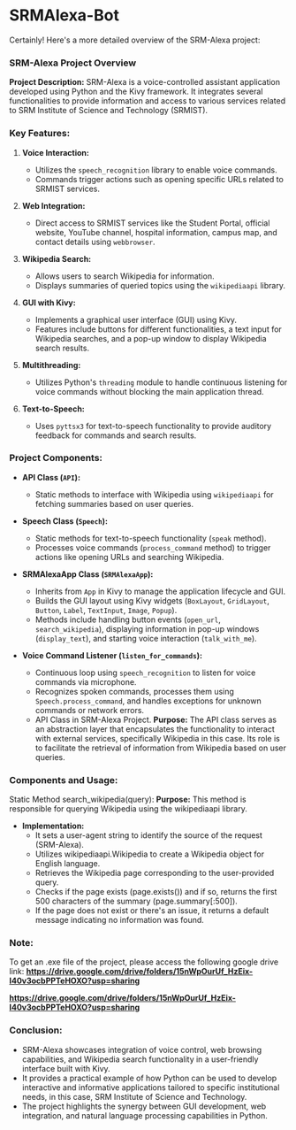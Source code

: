 # SRMAlexa-Bot
Certainly! Here's a more detailed overview of the SRM-Alexa project:

### SRM-Alexa Project Overview

**Project Description:**
SRM-Alexa is a voice-controlled assistant application developed using Python and the Kivy framework. It integrates several functionalities to provide information and access to various services related to SRM Institute of Science and Technology (SRMIST).

### Key Features:
1. **Voice Interaction:**
    - Utilizes the `speech_recognition` library to enable voice commands.
    - Commands trigger actions such as opening specific URLs related to SRMIST services.

2. **Web Integration:**
   - Direct access to SRMIST services like the Student Portal, official website, YouTube channel, hospital information, campus map, and contact details using
   `webbrowser`.
   
4. **Wikipedia Search:**
    - Allows users to search Wikipedia for information.
    - Displays summaries of queried topics using the `wikipediaapi` library.

5. **GUI with Kivy:**
    - Implements a graphical user interface (GUI) using Kivy.
    - Features include buttons for different functionalities, a text input for Wikipedia searches, and a pop-up window to display Wikipedia search results.

6. **Multithreading:**
    - Utilizes Python's `threading` module to handle continuous listening for voice commands without blocking the main application thread.

7. **Text-to-Speech:**
    - Uses `pyttsx3` for text-to-speech functionality to provide auditory feedback for commands and search results.

### Project Components:

- **API Class (`API`):**
  - Static methods to interface with Wikipedia using `wikipediaapi` for fetching summaries based on user queries.

- **Speech Class (`Speech`):**
  - Static methods for text-to-speech functionality (`speak` method).
  - Processes voice commands (`process_command` method) to trigger actions like opening URLs and searching Wikipedia.

- **SRMAlexaApp Class (`SRMAlexaApp`):**
  - Inherits from `App` in Kivy to manage the application lifecycle and GUI.
  - Builds the GUI layout using Kivy widgets (`BoxLayout`, `GridLayout`, `Button`, `Label`, `TextInput`, `Image`, `Popup`).
  - Methods include handling button events (`open_url`, `search_wikipedia`), displaying information in pop-up windows (`display_text`), and starting voice
  interaction (`talk_with_me`).

- **Voice Command Listener (`listen_for_commands`):**
  - Continuous loop using `speech_recognition` to listen for voice commands via microphone.
  - Recognizes spoken commands, processes them using `Speech.process_command`, and handles exceptions for unknown commands or network errors.
  - API Class in SRM-Alexa Project. **Purpose:** The API class serves as an abstraction layer that encapsulates the functionality to interact with external
  services, specifically Wikipedia in this case. Its role is to facilitate the retrieval of information from Wikipedia based on user queries.

### Components and Usage:

Static Method search_wikipedia(query): 
**Purpose:** This method is responsible for querying Wikipedia using the wikipediaapi library. 

- **Implementation:** 
    - It sets a user-agent string to identify the source of the request (SRM-Alexa). 
    - Utilizes wikipediaapi.Wikipedia to create a Wikipedia object for English language. 
    - Retrieves the Wikipedia page corresponding to the user-provided query. 
    - Checks if the page exists (page.exists()) and if so, returns the first 500 characters of the summary (page.summary[:500]). 
    - If the page does not exist or there's an issue, it returns a default message indicating no information was found.

### Note:

To get an .exe file of the project, please access the following google drive link: 
**https://drive.google.com/drive/folders/15nWpOurUf_HzEix-I40v3ocbPPTeHOXO?usp=sharing**

**https://drive.google.com/drive/folders/15nWpOurUf_HzEix-I40v3ocbPPTeHOXO?usp=sharing**

### Conclusion:

- SRM-Alexa showcases integration of voice control, web browsing capabilities, and Wikipedia search functionality in a user-friendly interface built with Kivy. 
- It provides a practical example of how Python can be used to develop interactive and informative applications tailored to specific institutional needs, in this case, SRM Institute of Science and Technology. 
- The project highlights the synergy between GUI development, web integration, and natural language processing capabilities in Python.

